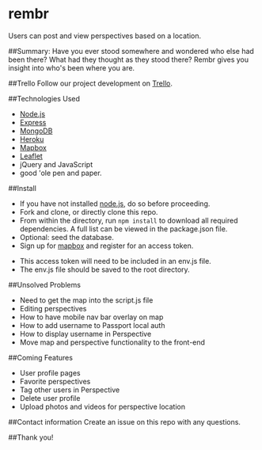 # rembr
Users can post and view perspectives based on a location.

##Summary:
Have you ever stood somewhere and wondered who else had been there? What had they thought as they stood there? Rembr gives you insight into who's been where you are.

##Trello
Follow our project development on [Trello](https://trello.com/b/nT3OJqwE).

##Technologies Used
* [Node.js](https://nodejs.org/en/)
* [Express](http://expressjs.com/en/index.html)
* [MongoDB](https://www.mongodb.com/)
* [Heroku](https://dashboard.heroku.com/apps)
* [Mapbox](https://www.mapbox.com/)
* [Leaflet](http://leafletjs.com/)
* jQuery and JavaScript
* good 'ole pen and paper.


##Install
* If you have not installed [node.js](https://nodejs.org/en/), do so before proceeding.
* Fork and clone, or directly clone this repo.
* From within the directory, run `npm install` to download all required dependencies. A full list can be viewed in the package.json file.
* Optional: seed the database.
* Sign up for [mapbox](https://www.mapbox.com/) and register for an access token.
 - This access token will need to be included in an env.js file.
 - The env.js file should be saved to the root directory.

##Unsolved Problems
* Need to get the map into the script.js file
* Editing perspectives
* How to have mobile nav bar overlay on map
* How to add username to Passport local auth
* How to display username in Perspective
* Move map and perspective functionality to the front-end

##Coming Features
* User profile pages
* Favorite perspectives
* Tag other users in Perspective
* Delete user profile
* Upload photos and videos for perspective location

##Contact information
Create an issue on this repo with any questions.

##Thank you!
